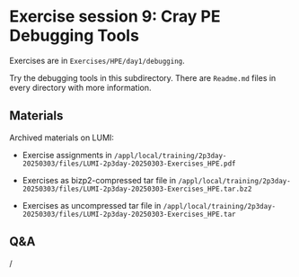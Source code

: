 # Exercise session 9: Cray PE Debugging Tools

Exercises are in `Exercises/HPE/day1/debugging`.

Try the debugging tools in this subdirectory.
There are `Readme.md` files in every directory with more information.


## Materials

<!--
No materials available at the moment.
-->

<!--
Temporary location of materials (for the lifetime of the training project):

-   See `/project/project_465001726/Slides/HPE/Exercises.pdf`

-   Exercise files in `/project/project_465001726/Exercises/HPE/day1/debugging`
-->

<!--
Temporary web-available materials:

-    Overview exercise assignments day 1 temporarily available on
     [this link](https://462000265.lumidata.eu/2p3day-20250303/files/LUMI-2p3day-20250303-1_Exercises_day1.pdf)
-->

Archived materials on LUMI:

-   Exercise assignments in `/appl/local/training/2p3day-20250303/files/LUMI-2p3day-20250303-Exercises_HPE.pdf`

-   Exercises as bizp2-compressed tar file in
   `/appl/local/training/2p3day-20250303/files/LUMI-2p3day-20250303-Exercises_HPE.tar.bz2`

-   Exercises as uncompressed tar file in
   `/appl/local/training/2p3day-20250303/files/LUMI-2p3day-20250303-Exercises_HPE.tar`


## Q&A

/

